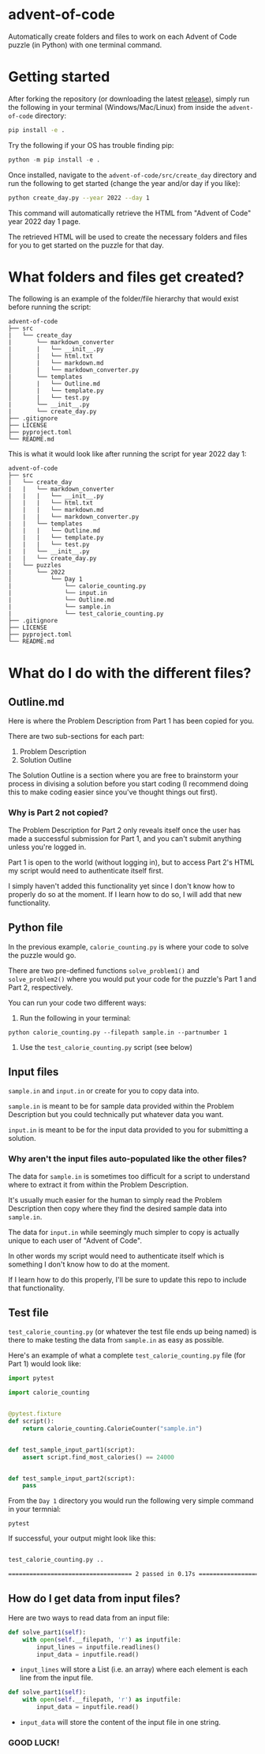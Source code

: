 # advent-of-code

Automatically create folders and files to work on each Advent of Code puzzle (in Python) with one terminal command.

# Getting started

After forking the repository (or downloading the latest [release](https://github.com/alexcwarren/advent-of-code/releases)), simply run the following in your terminal (Windows/Mac/Linux) from inside the `advent-of-code` directory:

```bash
pip install -e .
```

Try the following if your OS has trouble finding pip:

```python
python -m pip install -e .
```

Once installed, navigate to the `advent-of-code/src/create_day` directory and run the following to get started (change the year and/or day if you like):

```bash
python create_day.py --year 2022 --day 1
```

This command will automatically retrieve the HTML from \"Advent of Code\" year 2022 day 1 page.

The retrieved HTML will be used to create the necessary folders and files for you to get started on the puzzle for that day.

# What folders and files get created?

The following is an example of the folder/file hierarchy that would exist before running the script:

```
advent-of-code
├── src
|   └── create_day
|       └── markdown_converter
|       |   └── __init__.py
│       |   └── html.txt
│       |   └── markdown.md
│       |   └── markdown_converter.py
|       └── templates
│       |   └── Outline.md
│       |   └── template.py
│       |   └── test.py
|       └── __init__.py
|       └── create_day.py
├── .gitignore
├── LICENSE
├── pyproject.toml
└── README.md
```

This is what it would look like after running the script for year 2022 day 1:

```
advent-of-code
├── src
|   └── create_day
|   |   └── markdown_converter
|   |   |   └── __init__.py
│   |   |   └── html.txt
│   |   |   └── markdown.md
│   |   |   └── markdown_converter.py
|   |   └── templates
│   |   |   └── Outline.md
│   |   |   └── template.py
│   |   |   └── test.py
|   |   └── __init__.py
|   |   └── create_day.py
|   └── puzzles
|       └── 2022
│           └── Day 1
|               └── calorie_counting.py
|               └── input.in
|               └── Outline.md
|               └── sample.in
|               └── test_calorie_counting.py
├── .gitignore
├── LICENSE
├── pyproject.toml
└── README.md
```

# What do I do with the different files?

## Outline.md

Here is where the Problem Description from Part 1 has been copied for you.

There are two sub-sections for each part:

1. Problem Description
1. Solution Outline

The Solution Outline is a section where you are free to brainstorm your process in divising a solution before you start coding (I recommend doing this to make coding easier since you've thought things out first).

### Why is Part 2 not copied?

The Problem Description for Part 2 only reveals itself once the user has made a successful submission for Part 1, and you can't submit anything unless you're logged in.

Part 1 is open to the world (without logging in), but to access Part 2's HTML my script would need to authenticate itself first.

I simply haven't added this functionality yet since I don't know how to properly do so at the moment.
If I learn how to do so, I will add that new functionality.

## Python file

In the previous example, `calorie_counting.py` is where your code to solve the puzzle would go.

There are two pre-defined functions `solve_problem1()` and `solve_problem2()` where you would put your code for the puzzle's Part 1 and Part 2, respectively.

You can run your code two different ways:

1. Run the following in your terminal:

  `python calorie_counting.py --filepath sample.in --partnumber 1`

1. Use the `test_calorie_counting.py` script (see below)

## Input files

`sample.in` and `input.in` or create for you to copy data into.

`sample.in` is meant to be for sample data provided within the Problem Description but you could technically put whatever data you want.

`input.in` is meant to be for the input data provided to you for submitting a solution.

### Why aren't the input files auto-populated like the other files?

The data for `sample.in` is sometimes too difficult for a script to understand where to extract it from within the Problem Description.

It's usually much easier for the human to simply read the Problem Description then copy where they find the desired sample data into `sample.in`.

The data for `input.in` while seemingly much simpler to copy is actually unique to each user of "Advent of Code".

In other words my script would need to authenticate itself which is something I don't know how to do at the moment.

If I learn how to do this properly, I'll be sure to update this repo to include that functionality.

## Test file

`test_calorie_counting.py` (or whatever the test file ends up being named) is there to make testing the data from `sample.in` as easy as possible.

Here's an example of what a complete `test_calorie_counting.py` file (for Part 1) would look like:

```python
import pytest

import calorie_counting


@pytest.fixture
def script():
    return calorie_counting.CalorieCounter("sample.in")


def test_sample_input_part1(script):
    assert script.find_most_calories() == 24000


def test_sample_input_part2(script):
    pass
```

From the `Day 1` directory you would run the following very simple command in your termnial:

`pytest`

If successful, your output might look like this:

```bash

test_calorie_counting.py ..                                                        [100%]

=================================== 2 passed in 0.17s ===================================
```

## How do I get data from input files?

Here are two ways to read data from an input file:

```python
def solve_part1(self):
    with open(self.__filepath, 'r') as inputfile:
        input_lines = inputfile.readlines()
        input_data = inputfile.read()
```

- `input_lines` will store a List (i.e. an array) where each element is each line from the input file.

```python
def solve_part1(self):
    with open(self.__filepath, 'r') as inputfile:
        input_data = inputfile.read()
```

- `input_data` will store the content of the input file in one string.

### GOOD LUCK!
